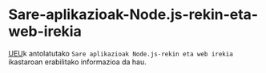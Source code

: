 # Sare-aplikazioak-Node.js-rekin-eta-web-irekia
[UEU](http://www.ueu.eus/)k antolatutako `Sare aplikazioak Node.js-rekin eta web irekia` ikastaroan erabilitako informazioa da hau.
